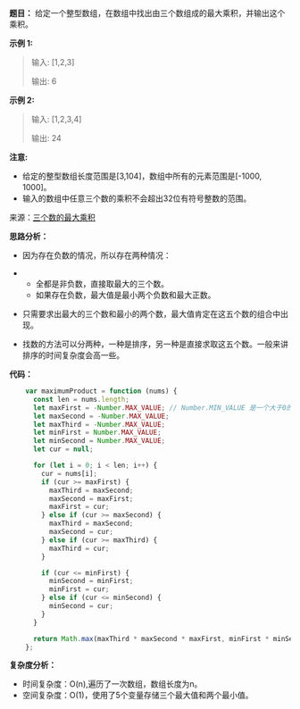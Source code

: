 **题目：** 给定一个整型数组，在数组中找出由三个数组成的最大乘积，并输出这个乘积。

**示例 1:**

> 输入: [1,2,3]
>
> 输出: 6

**示例 2:**

> 输入: [1,2,3,4]
>
> 输出: 24

**注意:**

- 给定的整型数组长度范围是[3,104]，数组中所有的元素范围是[-1000, 1000]。
- 输入的数组中任意三个数的乘积不会超出32位有符号整数的范围。



来源：[三个数的最大乘积](https://leetcode-cn.com/problems/maximum-product-of-three-numbers/)



**思路分析：**

- 因为存在负数的情况，所以存在两种情况：

- - 全都是非负数，直接取最大的三个数。
  - 如果存在负数，最大值是最小两个负数和最大正数。

- 只需要求出最大的三个数和最小的两个数，最大值肯定在这五个数的组合中出现。
- 找数的方法可以分两种，一种是排序，另一种是直接求取这五个数。一般来讲排序的时间复杂度会高一些。



**代码：**

```Javascript
    var maximumProduct = function (nums) {
      const len = nums.length;
      let maxFirst = -Number.MAX_VALUE; // Number.MIN_VALUE 是一个大于0的数。
      let maxSecond = -Number.MAX_VALUE;
      let maxThird = -Number.MAX_VALUE;
      let minFirst = Number.MAX_VALUE;
      let minSecond = Number.MAX_VALUE;
      let cur = null;

      for (let i = 0; i < len; i++) {
        cur = nums[i];
        if (cur >= maxFirst) {
          maxThird = maxSecond;
          maxSecond = maxFirst;
          maxFirst = cur;
        } else if (cur >= maxSecond) {
          maxThird = maxSecond;
          maxSecond = cur;
        } else if (cur >= maxThird) {
          maxThird = cur;
        }

        if (cur <= minFirst) {
          minSecond = minFirst;
          minFirst = cur;
        } else if (cur <= minSecond) {
          minSecond = cur;
        }
      }

      return Math.max(maxThird * maxSecond * maxFirst, minFirst * minSecond * maxFirst);
    };
```



**复杂度分析：**

- 时间复杂度：O(n),遍历了一次数组，数组长度为n。
- 空间复杂度：O(1)，使用了5个变量存储三个最大值和两个最小值。